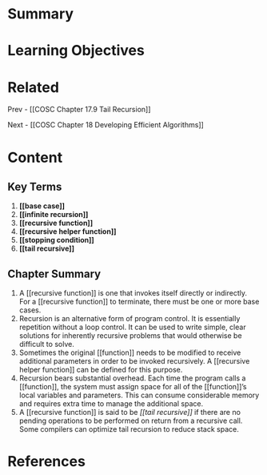 # Summary

# Learning Objectives

# Related
Prev - [[COSC Chapter 17.9 Tail Recursion]]

Next - [[COSC Chapter 18 Developing Efficient Algorithms]]
# Content
## Key Terms
1. **[[base case]]**
2. **[[infinite recursion]]**
3. **[[recursive function]]**
4. **[[recursive helper function]]**
5. **[[stopping condition]]**
6. **[[tail recursive]]**
## Chapter Summary
1. A [[recursive function]] is one that invokes itself directly or indirectly. For a [[recursive function]] to terminate, there must be one or more base cases.
2. Recursion is an alternative form of program control. It is essentially repetition without a loop control. It can be used to write simple, clear solutions for inherently recursive problems that would otherwise be difficult to solve.
3. Sometimes the original [[function]] needs to be modified to receive additional parameters in order to be invoked recursively. A [[recursive helper function]] can be defined for this purpose.
4. Recursion bears substantial overhead. Each time the program calls a [[function]], the system must assign space for all of the [[function]]’s local variables and parameters. This can consume considerable memory and requires extra time to manage the additional space.
5. A [[recursive function]] is said to be _[[tail recursive]]_ if there are no pending operations to be performed on return from a recursive call. Some compilers can optimize tail recursion to reduce stack space.
# References
